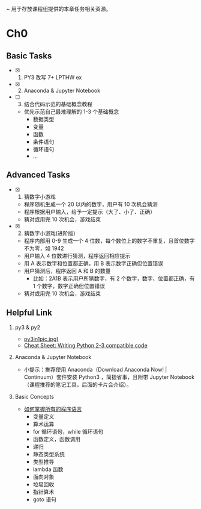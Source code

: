 ~ 用于存放课程组提供的本章任务相关资源。


# Ch0

## Basic Tasks

- [x] 1. PY3 改写 7+ LPTHW ex
- [x] 2. Anaconda & Jupyter Notebook 
- [ ] 3. 结合代码示范的基础概念教程
    - 优先示范自己最难理解的 1-3 个基础概念
        - 数据类型
        - 变量
        - 函数
        - 条件语句
        - 循环语句
        - ...

## Advanced Tasks     

- [x] 1. 猜数字小游戏
    - 程序随机生成一个 20 以内的数字，用户有 10 次机会猜测
    - 程序根据用户输入，给予一定提示（大了、小了、正确）
    - 猜对或用完 10 次机会，游戏结束 
- [x] 2. 猜数字小游戏(进阶版)
    - 程序内部用 0-9 生成一个 4 位数，每个数位上的数字不重复，且首位数字不为零，如 1942
    - 用户输入 4 位数进行猜测，程序返回相应提示
    - 用 A 表示数字和位置都正确，用 B 表示数字正确但位置错误
    - 用户猜测后，程序返回 A 和 B 的数量
        - 比如：2A1B 表示用户所猜数字，有 2 个数字，数字、位置都正确，有 1 个数字，数字正确但位置错误
    - 猜对或用完 10 次机会，游戏结束
    
## Helpful Link

1. py3 & py2
    - [py3in1pic.jpg)](http://openmindclub.qiniucdn.com/res/map/py3in1pic.jpg)
    - [Cheat Sheet: Writing Python 2-3 compatible code](http://python-future.org/compatible_idioms.html)
2.  Anaconda & Jupyter Notebook 
    - 小提示：推荐使用 Anaconda（Download Anaconda Now! | Continuum）套件安装 Python3 ，简捷省事，且附带 Jupyter Notebook（课程推荐的笔记工具，后面的卡片会介绍）。

3. Basic Concepts
    - [如何掌握所有的程序语言](http://www.yinwang.org/blog-cn/2017/07/06/master-pl) 
        - 变量定义
        - 算术运算
        - for 循环语句，while 循环语句
        - 函数定义，函数调用
        - 递归
        - 静态类型系统
        - 类型推导
        - lambda 函数
        - 面向对象
        - 垃圾回收
        - 指针算术
        - goto 语句

